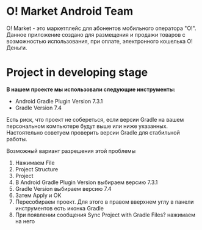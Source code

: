 # O! Market Android Team

O! Market - это маркетплейс для абонентов мобильного оператора "О!". Данное приложение создано для
размещения и продажи товаров с возможностью использования, при оплате, электронного кошелька О! Деньги.

# Project in developing stage

**В нашем проекте мы использовали следующие инструменты:**   
- Android Gradle Plugin Version 7.3.1
- Gradle Version 7.4   

Есть риск, что проект не собереться, если версии Gradle на вашем персональном компьютере будут выше или ниже указанных.
Настоятельно советуем проверить версии Gradle для стабильной работы.

Возможный вариант разрешения этой проблемы
1) Нажимаем File 
2) Project Structure
3) Project 
4) В Android Gradle Plugin Version выбираем версию 7.3.1
5) Gradle Version выбираем версию 7.4
6) Затем Apply и ОК
7) Пересобираем проект. Для этого в правом вверхнем углу в панели инструментов есть иконка Gradle 
8) При появлении сообщения Sync Project with Gradle Files? нажимаем на него